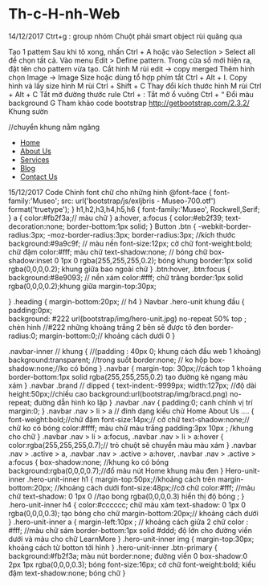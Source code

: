 # Th-c-H-nh-Web
14/12/2017
Ctrt+g : group nhóm 
Chuột phải smart object rùi quăng qua 

Tạo 1 pattem
Sau khi tô xong, nhấn Ctrl + A hoặc vào Selection > Select all để chọn tất cả. Vào menu Edit > Define pattern. Trong cửa sổ mới hiện ra, đặt tên cho pattern vừa tạo.
Cắt hinh
M rùi edit -> copy merged
Thêm hinh
 chọn Image -> Image Size hoặc dùng tổ hợp phím tắt Ctrl + Alt + I.
Copy hình và lấy size hình
M rùi Ctrl + Shift + C
Thay đổi kích thước hình
M rùi Ctrl + Alt + C
Tắt mở đường thước rule
Ctrl + :
Tắt mở ổ vuông 
Ctrl + “
Đổi màu background
G
Tham khảo code bootstrap
http://getbootstrap.com/2.3.2/ 
Khung sườn
<div class="hero-unit">
			<div class="container">
				<div class="navbar">//chuyển khung nằm ngăng
					<div class="navbar-inner">
						<nav class="pull-right ">
							<ul class="nav">
								<li class="active"><a href="#">Home</a></li>
								<li><a href="#">About Us</a></li>
								<li><a href="#">Services</a></li>
								<li><a href="#">Blog</a></li>
								<li><a href="#">Contact Us</a></li>
							</ul>
						</nav>
					</div>
				</div>	
			</div>
		</div>
15/12/2017
Code
Chỉnh font chữ cho những hinh
@font-face
{
	font-family:'Museo';
	src: url('bootstrap/js/exljbris - Museo-700.otf') format('truetype');
}
h1,h2,h3,h4,h5,h6
{
	font-family:'Museo', Rockwell,Serif;
}
a
{
	color:#fb2f3a;// màu chữ
}
a:hover, a:focus
{
	color:#eb2f39;	
	text-decoration:none;   
	border-bottom:1px solid;
}
Button
.btn
{
           -webkit-border-radius:3px;
	-moz-border-radius:3px;
	border-radius:3px;   //kích thước
	background:#9a9c9f; // màu nền
	font-size:12px; cở chữ
	font-weight:bold; chữ đậm
	color:#fff; màu chữ
	text-shadow:none; // bóng chữ
	box-shadow:inset 0 1px 0 rgba(255,255,255,0.2); bóng khung
	border:1px solid rgba(0,0,0,0.2); khung giữa bao ngoài chữ
}
.btn:hover, .btn:focus
{
	background:#8e9093; // nền xám
	color:#fff; chữ trăng
	border:1px solid rgba(0,0,0,0.2);khung giữa
margin-top:30px;

}
.heading
{
	margin-bottom:20px;	// h4
}
Navbar
.hero-unit khung đầu
{
	padding:0px; 	
background: #222  url(bootstrap/img/hero-unit.jpg) no-repeat 50% top ; chèn hình
	//#222  những khoảng trắng 2 bên sẽ được tô đen
border-radius:0;
	margin-bottom:0;// khoảng cách dưới 0
} 
 
.navbar-inner // khung 
{
	//(padding : 40px 0; khung cách đầu web 1 khoảng)
	background:transparent; //trong suốt
	border:none; // ko hộp
	box-shadow:none;//ko có bóng
}
.navbar
{
margin-top: 30px;//cách top 1 khoảng
	border-bottom:1px solid rgba(255,255,255,0.2) tạo đường kẻ ngang màu xám
}
.navbar .brand // dipped
{
	text-indent:-9999px;
	width:127px; //độ dài
	height:50px;//chiều cao
	background:url(bootstrap/img/bracd.png) no-repeat; đường dẫn hình ko lập 
}
.navbar .nav
 {
	padding:0; canh chỉnh vị trí
	margin:0;
}
.navbar .nav > li > a // đinh dạng kiểu chử Home About Us ....
{
	font-weight:bold;//chữ đậm
	font-size:14px;// cở chữ
text-shadow:none;// chữ ko có bóng
	color:#ffff; màu chữ màu trắng
	padding:3px 10px ; /khung cho chữ 
}
.navbar .nav > li > a:focus, .navbar .nav > li > a:hover
{
	color:rgba(255,255,255,0.7);// trỏ chuột sẽ chuyển màu màu xám
}
.navbar .nav > .active > a, .navbar .nav > .active > a:hover, .navbar .nav > .active > a:focus
{
	box-shadow:none; //khung ko có bóng
	background:rgba(0,0,0,0.7);//đổ màu nút Home khung màu đen
}
Hero-unit-inner
.hero-unit-inner h1
{	margin-top:50px;//khoảng cách trên
	margin-bottom:20px; //khoảng cách dưới
	font-size:48px;//cở chữ
	color:#fff;	//màu chữ
	text-shadow: 0 1px 0 //tạo bong  rgba(0,0,0,0.3) hiển thị độ bóng ;
}
.hero-unit-inner h4
{
	color:#cccccc;	chữ màu xám
	text-shadow: 0 1px 0 rgba(0,0,0,0.3); tạo bóng cho chữ
	margin-bottom:20px;// khoảng cách dưới
}
.hero-unit-inner  a
{
	margin-left:10px ;  // khoảng cách giữa 2 chữ
	color : #fff;	//màu chữ sám
	border-bottom:1px solid #ddd;  độ lớn cho đường viền dưới và màu cho chữ LearnMore
}
.hero-unit-inner img
{
	margin-top:30px;	khoảng cách từ botton tới hình
}
.hero-unit-inner .btn-primary
{
	background:#fb2f3a; màu nút
	border:none; đường viền 0
	box-shadow:0 2px 1px rgba(0,0,0,0.3); bóng
	font-size:16px; cở chữ
	font-weight:bold; kiểu đậm
	text-shadow:none; bóng chữ
}
